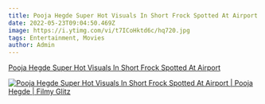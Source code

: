```yaml
---
title: Pooja Hegde Super Hot Visuals In Short Frock Spotted At Airport
date: 2022-05-23T09:04:50.469Z
image: https://i.ytimg.com/vi/t7ICoHktd6c/hq720.jpg
tags: Entertainment, Movies
author: Admin
---
```

[Pooja Hegde Super Hot Visuals In Short Frock Spotted At Airport](https://dailynewz.xyz/video.php?v=t7ICoHktd6c&t=Khatron%20Ke%20Khiladi%2012%20Contestant%20Kanika%20Mann%20Latest%20Photoshoot%20Visuals%20|%20Filmy%20Glitz)

[![Pooja Hegde Super Hot Visuals In Short Frock Spotted At Airport | Pooja Hegde | Filmy Glitz](https://i.ytimg.com/vi/t7ICoHktd6c/hq720.jpg)](https://dailynewz.xyz/video.php?v=t7ICoHktd6c&t=Khatron%20Ke%20Khiladi%2012%20Contestant%20Kanika%20Mann%20Latest%20Photoshoot%20Visuals%20|%20Filmy%20Glitz)